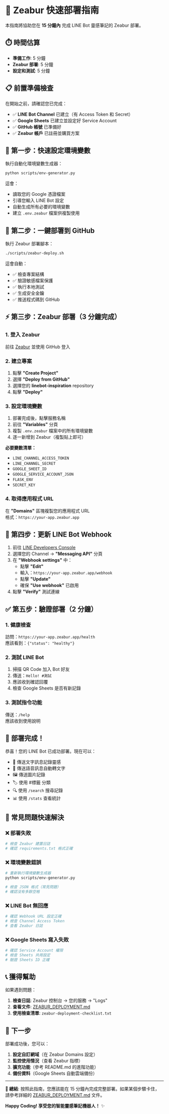# 🚀 Zeabur 快速部署指南

本指南將協助您在 **15 分鐘內** 完成 LINE Bot 靈感筆記的 Zeabur 部署。

## ⏱️ 時間估算

- **準備工作**: 5 分鐘
- **Zeabur 部署**: 5 分鐘  
- **設定和測試**: 5 分鐘

## 📋 前置準備檢查

在開始之前，請確認您已完成：

- ✅ **LINE Bot Channel** 已建立（有 Access Token 和 Secret）
- ✅ **Google Sheets** 已建立並設定好 Service Account
- ✅ **GitHub 帳號** 已準備好
- ✅ **Zeabur 帳戶** 已註冊並購買方案

## 🎯 第一步：快速設定環境變數

執行自動化環境變數生成器：

```bash
python scripts/env-generator.py
```

這會：
- 讀取您的 Google 憑證檔案
- 引導您輸入 LINE Bot 設定
- 自動生成所有必要的環境變數
- 建立 `.env.zeabur` 檔案供複製使用

## 🚀 第二步：一鍵部署到 GitHub

執行 Zeabur 部署腳本：

```bash
./scripts/zeabur-deploy.sh
```

這會自動：
- ✅ 檢查專案結構
- ✅ 驗證敏感檔案保護
- ✅ 執行本地測試
- ✅ 生成安全金鑰
- ✅ 推送程式碼到 GitHub

## ⚡ 第三步：Zeabur 部署（3 分鐘完成）

### 1. 登入 Zeabur
前往 [Zeabur](https://dash.zeabur.com/) 並使用 GitHub 登入

### 2. 建立專案
1. 點擊 **"Create Project"**
2. 選擇 **"Deploy from GitHub"**  
3. 選擇您的 **linebot-inspiration** repository
4. 點擊 **"Deploy"**

### 3. 設定環境變數
1. 部署完成後，點擊服務名稱
2. 前往 **"Variables"** 分頁
3. 複製 `.env.zeabur` 檔案中的所有環境變數
4. 逐一新增到 Zeabur（複製貼上即可）

**必要變數清單：**
- `LINE_CHANNEL_ACCESS_TOKEN`
- `LINE_CHANNEL_SECRET`
- `GOOGLE_SHEET_ID`
- `GOOGLE_SERVICE_ACCOUNT_JSON`
- `FLASK_ENV`
- `SECRET_KEY`

### 4. 取得應用程式 URL
在 **"Domains"** 區塊複製您的應用程式 URL  
格式：`https://your-app.zeabur.app`

## 🔗 第四步：更新 LINE Bot Webhook

1. 前往 [LINE Developers Console](https://developers.line.biz/)
2. 選擇您的 Channel → **"Messaging API"** 分頁
3. 在 **"Webhook settings"** 中：
   - 點擊 **"Edit"**
   - 輸入：`https://your-app.zeabur.app/webhook`
   - 點擊 **"Update"**
   - 確保 **"Use webhook"** 已啟用
4. 點擊 **"Verify"** 測試連線

## ✅ 第五步：驗證部署（2 分鐘）

### 1. 健康檢查
訪問：`https://your-app.zeabur.app/health`  
應該看到：`{"status": "healthy"}`

### 2. 測試 LINE Bot
1. 掃描 QR Code 加入 Bot 好友
2. 傳送：`Hello! #測試`
3. 應該收到確認回覆
4. 檢查 Google Sheets 是否有新記錄

### 3. 測試指令功能
傳送：`/help`  
應該收到使用說明

## 🎉 部署完成！

恭喜！您的 LINE Bot 已成功部署。現在可以：

- 💬 傳送文字訊息記錄靈感
- 🎤 傳送語音訊息自動轉文字
- 🖼️ 傳送圖片記錄
- 🏷️ 使用 #標籤 分類
- 🔍 使用 `/search` 搜尋記錄
- 📊 使用 `/stats` 查看統計

## 🔧 常見問題快速解決

### ❌ 部署失敗
```bash
# 檢查 Zeabur 建置日誌
# 確認 requirements.txt 格式正確
```

### ❌ 環境變數錯誤
```bash
# 重新執行環境變數生成器
python scripts/env-generator.py

# 檢查 JSON 格式（常見問題）
# 確認沒有多餘空格
```

### ❌ LINE Bot 無回應
```bash
# 確認 Webhook URL 設定正確
# 檢查 Channel Access Token
# 查看 Zeabur 日誌
```

### ❌ Google Sheets 寫入失敗
```bash
# 確認 Service Account 權限
# 檢查 Sheets 共用設定
# 驗證 Sheets ID 正確
```

## 📞 獲得幫助

如果遇到問題：

1. **檢查日誌**: Zeabur 控制台 → 您的服務 → "Logs"
2. **查看文件**: [ZEABUR_DEPLOYMENT.md](ZEABUR_DEPLOYMENT.md)
3. **使用檢查清單**: `zeabur-deployment-checklist.txt`

## 🚀 下一步

部署成功後，您可以：

1. **設定自訂網域**（在 Zeabur Domains 設定）
2. **監控使用情況**（查看 Zeabur 指標）
3. **擴充功能**（參考 README.md 的進階功能）
4. **備份資料**（Google Sheets 自動雲端備份）

---

**🎯 總結**: 按照此指南，您應該能在 15 分鐘內完成完整部署。如果某個步驟卡住，請參考詳細的 [ZEABUR_DEPLOYMENT.md](ZEABUR_DEPLOYMENT.md) 文件。

**Happy Coding! 享受您的智能靈感筆記機器人！** ✨